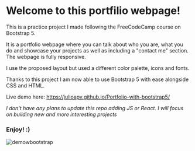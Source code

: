 
# Welcome to this portfilio webpage!

This is a practice project I made following the FreeCodeCamp course on Bootstrap 5.

It is a portfolio webpage where you can talk about who you are, what you do and showcase your projects as well as including a "contact me" section. The webpage is fully responsive.

I use the proposed layout but used a different color palette, icons and fonts.

Thanks to this project I am now able to use Bootstrap 5 with ease alongside CSS and HTML.

Live demo here: https://julioapv.github.io/Portfolio-with-bootstrap5/

*I don't have any plans to update this repo adding JS or React. I will focus on building new and more interesting projects*

### Enjoy! :)

![demowbootstrap](https://user-images.githubusercontent.com/95054903/228047212-39cb3319-ab1e-4f94-89f3-3f71149495a6.gif)


